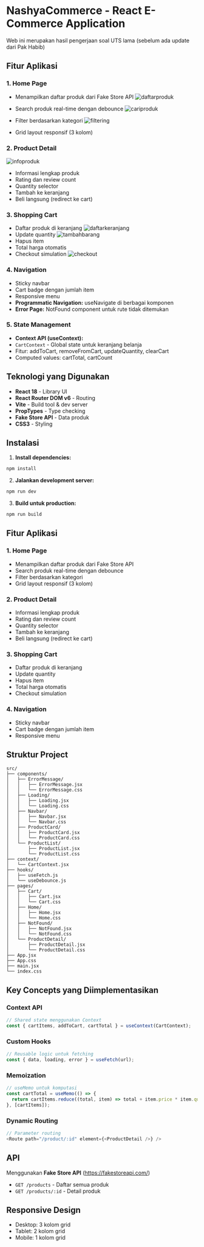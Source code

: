 # NashyaCommerce - React E-Commerce Application 
Web ini merupakan hasil pengerjaan soal UTS lama (sebelum ada update dari Pak Habib)

## Fitur Aplikasi

### 1. Home Page

- Menampilkan daftar produk dari Fake Store API
![daftarproduk](/michael-mathew_123140101_pertemuan3/img/tampilandaftarproduk.png)

- Search produk real-time dengan debounce
![cariproduk](/michael-mathew_123140101_pertemuan3/img/fungsipencarian.png)

- Filter berdasarkan kategori
![filtering](/michael-mathew_123140101_pertemuan3/img/filtering.png)

- Grid layout responsif (3 kolom)

### 2. Product Detail
![infoproduk](/michael-mathew_123140101_pertemuan3/img/detailproduk.png)
- Informasi lengkap produk
- Rating dan review count
- Quantity selector
- Tambah ke keranjang
- Beli langsung (redirect ke cart)

### 3. Shopping Cart
- Daftar produk di keranjang
![daftarkeranjang](/michael-mathew_123140101_pertemuan3/img/daftardikeranjang.png)
- Update quantity
![tambahbarang](/michael-mathew_123140101_pertemuan3/img/updatequantity.png)
- Hapus item
- Total harga otomatis
- Checkout simulation
![checkout](/michael-mathew_123140101_pertemuan3/img/simulasico.png)

### 4. Navigation
- Sticky navbar
- Cart badge dengan jumlah item
- Responsive menu
 - **Programmatic Navigation:** useNavigate di berbagai komponen
 - **Error Page:** NotFound component untuk rute tidak ditemukan

### 5. State Management
 - **Context API (useContext):**
  - `CartContext` - Global state untuk keranjang belanja
  - Fitur: addToCart, removeFromCart, updateQuantity, clearCart
  - Computed values: cartTotal, cartCount

## Teknologi yang Digunakan
- **React 18** - Library UI
- **React Router DOM v6** - Routing
- **Vite** - Build tool & dev server
- **PropTypes** - Type checking
- **Fake Store API** - Data produk
- **CSS3** - Styling

## Instalasi

1. **Install dependencies:**
```bash
npm install
```

2. **Jalankan development server:**
```bash
npm run dev
```

3. **Build untuk production:**
```bash
npm run build
```

## Fitur Aplikasi

### 1. Home Page
- Menampilkan daftar produk dari Fake Store API
- Search produk real-time dengan debounce
- Filter berdasarkan kategori
- Grid layout responsif (3 kolom)

### 2. Product Detail
- Informasi lengkap produk
- Rating dan review count
- Quantity selector
- Tambah ke keranjang
- Beli langsung (redirect ke cart)

### 3. Shopping Cart
- Daftar produk di keranjang
- Update quantity
- Hapus item
- Total harga otomatis
- Checkout simulation

### 4. Navigation
- Sticky navbar
- Cart badge dengan jumlah item
- Responsive menu

## Struktur Project
```
src/
├── components/
│   ├── ErrorMessage/
│   │   ├── ErrorMessage.jsx
│   │   └── ErrorMessage.css
│   ├── Loading/
│   │   ├── Loading.jsx
│   │   └── Loading.css
│   ├── Navbar/
│   │   ├── Navbar.jsx
│   │   └── Navbar.css
│   ├── ProductCard/
│   │   ├── ProductCard.jsx
│   │   └── ProductCard.css
│   └── ProductList/
│       ├── ProductList.jsx
│       └── ProductList.css
├── context/
│   └── CartContext.jsx
├── hooks/
│   ├── useFetch.js
│   └── useDebounce.js
├── pages/
│   ├── Cart/
│   │   ├── Cart.jsx
│   │   └── Cart.css
│   ├── Home/
│   │   ├── Home.jsx
│   │   └── Home.css
│   ├── NotFound/
│   │   ├── NotFound.jsx
│   │   └── NotFound.css
│   └── ProductDetail/
│       ├── ProductDetail.jsx
│       └── ProductDetail.css
├── App.jsx
├── App.css
├── main.jsx
└── index.css
```

## Key Concepts yang Diimplementasikan

### Context API
```javascript
// Shared state menggunakan Context
const { cartItems, addToCart, cartTotal } = useContext(CartContext);
```

### Custom Hooks
```javascript
// Reusable logic untuk fetching
const { data, loading, error } = useFetch(url);
```

### Memoization
```javascript
// useMemo untuk komputasi
const cartTotal = useMemo(() => {
  return cartItems.reduce((total, item) => total + item.price * item.quantity, 0);
}, [cartItems]);
```

### Dynamic Routing
```javascript
// Parameter routing
<Route path="/product/:id" element={<ProductDetail />} />
```

## API
Menggunakan **Fake Store API** (https://fakestoreapi.com/)
- `GET /products` - Daftar semua produk
- `GET /products/:id` - Detail produk

## Responsive Design
- Desktop: 3 kolom grid
- Tablet: 2 kolom grid
- Mobile: 1 kolom grid

